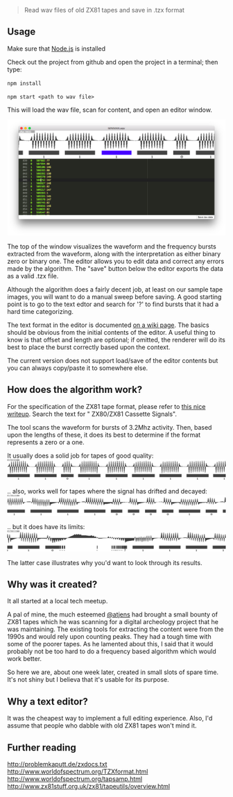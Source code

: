 > Read wav files of old ZX81 tapes and save in .tzx format

## Usage
Make sure that [Node.js](https://nodejs.org/en/) is installed

Check out the project from github and open the project in a terminal; then type:

`npm install`

`npm start <path to wav file>`

This will load the wav file, scan for content, and open an editor window.

![editor window](README/editor_window.png)

The top of the window visualizes the waveform and the frequency bursts extracted
from the waveform, along with the interpretation as either binary zero or binary
one. The editor allows you to edit data and correct any errors made
by the algorithm. The "save" button below the editor exports the data as a
valid .tzx file.

Although the algorithm does a fairly decent job, at least on our sample tape
images, you will want to do a manual sweep before saving. A good starting point is to go to the 
text edtor and search for '?' to find bursts that it had a hard time
categorizing.

The text format in the editor is documented [on a wiki page](https://github.com/mvindahl/zx81-dat-tape-reader/wiki/Editor-format).
The basics should be obvious from the initial contents of the editor. A useful thing to know is that
offset and length are optional; if omitted, the renderer will do its best to place the burst
correctly based upon the context.

The current version does not support load/save of the editor contents but
you can always copy/paste it to somewhere else.

## How does the algorithm work?
For the specification of the ZX81 tape format, please refer to [this nice writeup](http://problemkaputt.de/zxdocs.txt). Search the text for "
ZX80/ZX81 Cassette Signals".

The tool scans the waveform for bursts of 3.2Mhz activity. Then, based upon the lengths
of these, it does its best to determine if the format represents a zero or a one. 

It usually does a solid job for tapes of good quality:
![good signal](README/zx81_good_quality.png)

.. also, works well for tapes where the signal has drifted and decayed:
![poor signal](README/zx81_poor_quality.png)

.. but it does have its limits:
![broken signal](README/zx81_broken_quality.png)

The latter case illustrates why you'd want to look through its results.

## Why was it created?
It all started at a local tech meetup.

A pal of mine, the much esteemed [@atjens](https://twitter.com/atjens) had brought a small bounty of
ZX81 tapes which he was scanning for a digital archeology project
that he was maintaining. The existing tools for extracting the content were from the 1990s and would rely
upon counting peaks. They had a tough time with some of the poorer tapes. As he lamented
about this, I said that it would probably not be too hard to do a 
frequency based algorithm which would work better.

So here we are, about one week later, created in small slots of spare time. It's not shiny but I believa that it's usable for its purpose.

## Why a text editor?
It was the cheapest way to implement a full editing experience. Also, I'd assume
that people who dabble with old ZX81 tapes won't mind it.

## Further reading
http://problemkaputt.de/zxdocs.txt
http://www.worldofspectrum.org/TZXformat.html
http://www.worldofspectrum.org/tapsamp.html
http://www.zx81stuff.org.uk/zx81/tapeutils/overview.html
